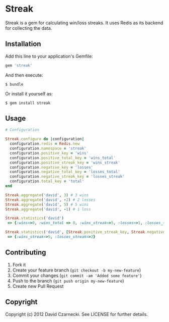 # Streak

Streak is a gem for calculating win/loss streaks. It uses Redis as its backend for collecting the data.

## Installation

Add this line to your application's Gemfile:

```ruby
gem 'streak'
```

And then execute:

```
$ bundle
```

Or install it yourself as:

```
$ gem install streak
```

## Usage

```ruby
# Configuration

Streak.configure do |configuration|
  configuration.redis = Redis.new
  configuration.namespace = 'streak'
  configuration.positive_key = 'wins'
  configuration.positive_total_key = 'wins_total'
  configuration.positive_streak_key = 'wins_streak'
  configuration.negative_key = 'losses'
  configuration.negative_total_key = 'losses_total'
  configuration.negative_streak_key = 'losses_streak'
  configuration.total_key = 'total'
end

Streak.aggregate('david', 3) # 3 wins
Streak.aggregate('david', -2) # 2 losses
Streak.aggregate('david', 5) # 5 wins
Streak.aggregate('david', -1) # 1 loss

Streak.statistics('david')
 => {:wins=>0, :wins_total => 8, :wins_streak=>5, :losses=>1, :losses_total => 3, :losses_streak=>2, :total=>11} 

Streak.statistics('david', [Streak.positive_streak_key, Streak.negative_streak_key])
 => {:wins_streak=>5, :losses_streak=>2} 
```

## Contributing

1. Fork it
2. Create your feature branch (`git checkout -b my-new-feature`)
3. Commit your changes (`git commit -am 'Added some feature'`)
4. Push to the branch (`git push origin my-new-feature`)
5. Create new Pull Request

## Copyright

Copyright (c) 2012 David Czarnecki. See LICENSE for further details.

